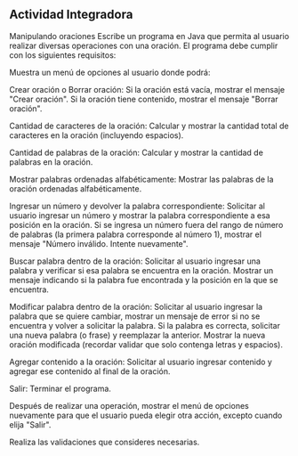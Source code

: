 ## Actividad Integradora

Manipulando oraciones
Escribe un programa en Java que permita al usuario realizar diversas
operaciones con una oración. El programa debe cumplir con los siguientes
requisitos:

Muestra un menú de opciones al usuario donde podrá:

Crear oración o Borrar oración: Si la oración está vacía, mostrar el mensaje
"Crear oración". Si la oración tiene contenido, mostrar el mensaje "Borrar
oración".

Cantidad de caracteres de la oración: Calcular y mostrar la cantidad total de
caracteres en la oración (incluyendo espacios).

Cantidad de palabras de la oración: Calcular y mostrar la cantidad de
palabras en la oración.

Mostrar palabras ordenadas alfabéticamente: Mostrar las palabras de la
oración ordenadas alfabéticamente.

Ingresar un número y devolver la palabra correspondiente: Solicitar al
usuario ingresar un número y mostrar la palabra correspondiente a esa
posición en la oración. Si se ingresa un número fuera del rango de número de
palabras (la primera palabra corresponde al número 1), mostrar el mensaje
"Número inválido. Intente nuevamente".

Buscar palabra dentro de la oración: Solicitar al usuario ingresar una
palabra y verificar si esa palabra se encuentra en la oración. Mostrar un
mensaje indicando si la palabra fue encontrada y la posición en la que se
encuentra.

Modificar palabra dentro de la oración: Solicitar al usuario ingresar la
palabra que se quiere cambiar, mostrar un mensaje de error si no se encuentra
y volver a solicitar la palabra. Si la palabra es correcta, solicitar una
nueva palabra (o frase) y reemplazar la anterior. Mostrar la nueva oración
modificada (recordar validar que solo contenga letras y espacios).

Agregar contenido a la oración: Solicitar al usuario ingresar contenido y
agregar ese contenido al final de la oración.

Salir: Terminar el programa.

Después de realizar una operación, mostrar el menú de opciones nuevamente
para que el usuario pueda elegir otra acción, excepto cuando elija "Salir".

Realiza las validaciones que consideres necesarias.